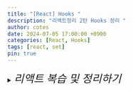 ```yaml
---
title: "[React] Hooks "
description: "리액트정리 2탄 Hooks 정리 "
author: cotes
date: 2024-07-05 17:00:00 +0900
categories: [React, Hooks]
tags: [react, set]
pin: true
---
```

<details> 
<summary><span style="font-size: 24px;font-style: italic;">리액트 복습 및 정리하기</span>
</summary>
  • <a href="./2024-07-06-react-es6.md"> 리액트 정리1탄 (ES6 , Props) </a>   </br>
   • <a href="./2024-07-06-react-hooks.md"> 리액트 정리2탄 (Hooks)</a>




### useState Hook

**useState**는 함수형 컴포넌트에서 상태를 관리하는 데 사용됩니다. 이 Hook을 사용하면 상태 변수를 선언하고 해당 변수를 업데이트하는 함수를 제공받습니다. 초기 상태 값을 인자로 받아 초기화하며, setState 함수를 통해 상태를 변경할 수 있습니다.

```
jsx

import React, { useState } from 'react';

const Counter = () => {
  const [count, setCount] = useState(0);

  const increment = () => {
    setCount(count + 1);
  };

  return (
    <div>
      <p>Count: {count}</p>
      <button onClick={increment}>Increment</button>
    </div>
  );
};

export default Counter;
```

### useEffect Hook

**useEffect**는 함수형 컴포넌트에서 side effect를 처리하는 데 사용됩니다. 컴포넌트가 렌더링될 때마다 특정 작업을 수행하거나, props 또는 state의 변경에 따라 추가적인 작업을 수행할 수 있습니다.

```
jsx

import React, { useEffect, useState } from 'react';

const DataFetcher = () => {
  const [data, setData] = useState(null);

  useEffect(() => {
    fetch('https://api.example.com/data')
      .then(response => response.json())
      .then(data => setData(data));
  }, []); // 빈 배열을 넘겨 초기 렌더링 시 한 번만 실행

  return (
    <div>
      {data ? (
        <ul>
          {data.map(item => (
            <li key={item.id}>{item.name}</li>
          ))}
        </ul>
      ) : (
        <p>Loading...</p>
      )}
    </div>
  );
};

export default DataFetcher;
```

### useReducer Hook

**useReducer**는 복잡한 상태 관리 로직을 개선하기 위해 사용됩니다. 이 Hook을 사용하여 상태와 그 상태를 업데이트하는 액션을 처리하는 reducer 함수를 함께 사용하여 상태를 업데이트할 수 있습니다.

```
jsx

import React, { useReducer } from 'react';

const initialState = { count: 0 };

function reducer(state, action) {
  switch (action.type) {
    case 'increment':
      return { count: state.count + 1 };
    case 'decrement':
      return { count: state.count - 1 };
    default:
      throw new Error();
  }
}

const Counter = () => {
  const [state, dispatch] = useReducer(reducer, initialState);

  return (
    <div>
      <p>Count: {state.count}</p>
      <button onClick={() => dispatch({ type: 'increment' })}>Increment</button>
      <button onClick={() => dispatch({ type: 'decrement' })}>Decrement</button>
    </div>
  );
};

export default Counter;
```

### useMemo Hook

**useMemo**는 함수의 결과 값을 메모이제이션하여 성능을 최적화하는 데 사용됩니다. 의존성 배열을 지정하여 해당 값이 변경될 때만 함수를 다시 계산합니다.

```
jsx

import React, { useMemo, useState } from 'react';

const ExpensiveComponent = ({ count }) => {
  const expensiveFunction = useMemo(() => {
    console.log('Calculating...');
    let result = 0;
    for (let i = 0; i < count * 1000000; i++) {
      result += i;
    }
    return result;
  }, [count]);

  return <div>Expensive calculation result: {expensiveFunction}</div>;
};

const MemoExample = () => {
  const [count, setCount] = useState(0);

  return (
    <div>
      <button onClick={() => setCount(count + 1)}>Increment Count</button>
      <ExpensiveComponent count={count} />
    </div>
  );
};

export default MemoExample;
```

### useCallback Hook

**useCallback**은 메모이제이션된 콜백 함수를 반환하여 자식 컴포넌트에 전달할 때 불필요한 재렌더링을 방지하는 데 사용됩니다.

```
jsx

import React, { useState, useCallback } from 'react';

const CallbackExample = () => {
  const [count, setCount] = useState(0);

  const handleClick = useCallback(() => {
    setCount(count + 1);
  }, [count]);

  return (
    <div>
      <p>Count: {count}</p>
      <button onClick={handleClick}>Increment</button>
    </div>
  );
};

export default CallbackExample;
```

### useRef Hook

**useRef**는 함수형 컴포넌트에서 ref를 생성하거나 DOM 노드에 접근하는 데 사용됩니다.

```
jsx

import React, { useRef } from 'react';

const FocusInput = () => {
  const inputRef = useRef(null);

  const handleFocus = () => {
    inputRef.current.focus();
  };

  return (
    <div>
      <input ref={inputRef} type="text" />
      <button onClick={handleFocus}>Focus Input</button>
    </div>
  );
};

export default FocusInput;
```

### Custom Hooks

**Custom Hooks**는 반복되는 로직을 함수로 추상화하여 재사용할 수 있는 Hook입니다. 다양한 컴포넌트에서 동일한 로직을 사용할 때 Custom Hook을 만들어 사용하면 코드의 재사용성과 가독성을 높일 수 있습니다.

```
jsx

import { useState, useEffect } from 'react';

const useCustomHook = (initialValue) => {
  const [value, setValue] = useState(initialValue);

  useEffect(() => {
    console.log('Value changed:', value);
  }, [value]);

  const handleChange = (newValue) => {
    setValue(newValue);
  };

  return [value, handleChange];
};

export default useCustomHook;
```

이제 각 Hook에 대한 기본 개념과 예제 코드를 제공해드렸습니다. 이를 참고하여 React에서 Hook을 활용하는 방법을 익히시기 바랍니다!





결과값도 같이 적어주고 주석도 해줘



ChatGPT

알겠습니다! 각 Hook에 대한 예제 코드와 결과값, 그리고 주석을 포함하여 정리해드리겠습니다.

### useState Hook

**useState**는 함수형 컴포넌트에서 상태를 관리하는 데 사용됩니다. 이 Hook을 사용하면 상태 변수를 선언하고 해당 변수를 업데이트하는 함수를 제공받습니다. 초기 상태 값을 인자로 받아 초기화하며, setState 함수를 통해 상태를 변경할 수 있습니다.

```
jsx

import React, { useState } from 'react';

const Counter = () => {
  const [count, setCount] = useState(0);

  const increment = () => {
    setCount(count + 1);
  };

  return (
    <div>
      <p>Count: {count}</p>
      <button onClick={increment}>Increment</button>
    </div>
  );
};

export default Counter;
```

- **결과값**: 화면에 "Count: 0"과 "Increment" 버튼이 표시됩니다. 버튼을 클릭할 때마다 Count 값이 증가합니다.

### useEffect Hook

**useEffect**는 함수형 컴포넌트에서 side effect를 처리하는 데 사용됩니다. 컴포넌트가 렌더링될 때마다 특정 작업을 수행하거나, props 또는 state의 변경에 따라 추가적인 작업을 수행할 수 있습니다.

```
jsx

import React, { useEffect, useState } from 'react';

const DataFetcher = () => {
  const [data, setData] = useState(null);

  useEffect(() => {
    fetch('https://api.example.com/data')
      .then(response => response.json())
      .then(data => setData(data));
  }, []); // 빈 배열을 넘겨 초기 렌더링 시 한 번만 실행

  return (
    <div>
      {data ? (
        <ul>
          {data.map(item => (
            <li key={item.id}>{item.name}</li>
          ))}
        </ul>
      ) : (
        <p>Loading...</p>
      )}
    </div>
  );
};

export default DataFetcher;
```

- **결과값**: 초기 렌더링 시 "Loading..."이 표시되며, 데이터를 불러오면 리스트가 표시됩니다.

### useReducer Hook

**useReducer**는 복잡한 상태 관리 로직을 개선하기 위해 사용됩니다. 이 Hook을 사용하여 상태와 그 상태를 업데이트하는 액션을 처리하는 reducer 함수를 함께 사용하여 상태를 업데이트할 수 있습니다.

```
jsx

import React, { useReducer } from 'react';

const initialState = { count: 0 };

function reducer(state, action) {
  switch (action.type) {
    case 'increment':
      return { count: state.count + 1 };
    case 'decrement':
      return { count: state.count - 1 };
    default:
      throw new Error();
  }
}

const Counter = () => {
  const [state, dispatch] = useReducer(reducer, initialState);

  return (
    <div>
      <p>Count: {state.count}</p>
      <button onClick={() => dispatch({ type: 'increment' })}>Increment</button>
      <button onClick={() => dispatch({ type: 'decrement' })}>Decrement</button>
    </div>
  );
};

export default Counter;
```

- **결과값**: 화면에 "Count: 0", "Increment" 버튼, "Decrement" 버튼이 표시됩니다. 버튼을 클릭할 때마다 Count 값이 증가 또는 감소합니다





### useMemo Hook

**useMemo**는 함수의 결과 값을 메모이제이션하여 성능을 최적화하는 데 사용됩니다. 의존성 배열을 지정하여 해당 값이 변경될 때만 함수를 다시 계산합니다.

```
jsx

import React, { useMemo, useState } from 'react';

const ExpensiveComponent = ({ count }) => {
  const expensiveCalculation = useMemo(() => {
    console.log('Calculating...');
    let result = 0;
    for (let i = 0; i < count; i++) {
      result += i;
    }
    return result;
  }, [count]);

  return (
    <div>
      <p>Result: {expensiveCalculation}</p>
    </div>
  );
};

const App = () => {
  const [count, setCount] = useState(5);

  const incrementCount = () => {
    setCount(count + 1);
  };

  return (
    <div>
      <button onClick={incrementCount}>Increment Count</button>
      <ExpensiveComponent count={count} />
    </div>
  );
};

export default App;
```

### 결과값

- 초기 렌더링 시:
  - "Calculating..."이 콘솔에 표시됩니다.
  - 화면에 "Result: 10"이 표시됩니다. (count 값이 5일 때, 0부터 4까지의 합인 10)
- 버튼을 클릭하여 Increment Count 버튼을 클릭할 때:
  - "Calculating..."이 다시 콘솔에 표시됩니다.
  - 화면에 "Result: 15"가 표시됩니다. (count 값이 6일 때, 0부터 5까지의 합인 15)